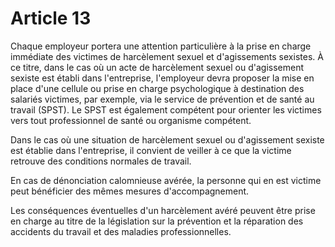 # Article 13

Chaque employeur portera une attention particulière à la prise en charge immédiate des victimes de harcèlement sexuel et d'agissements sexistes. À ce titre, dans le cas où un acte de harcèlement sexuel ou d'agissement sexiste est établi dans l'entreprise, l'employeur devra proposer la mise en place d'une cellule ou prise en charge psychologique à destination des salariés victimes, par exemple, via le service de prévention et de santé au travail (SPST). Le SPST est également compétent pour orienter les victimes vers tout professionnel de santé ou organisme compétent.

Dans le cas où une situation de harcèlement sexuel ou d'agissement sexiste est établie dans l'entreprise, il convient de veiller à ce que la victime retrouve des conditions normales de travail.

En cas de dénonciation calomnieuse avérée, la personne qui en est victime peut bénéficier des mêmes mesures d'accompagnement.

Les conséquences éventuelles d'un harcèlement avéré peuvent être prise en charge au titre de la législation sur la prévention et la réparation des accidents du travail et des maladies professionnelles.

